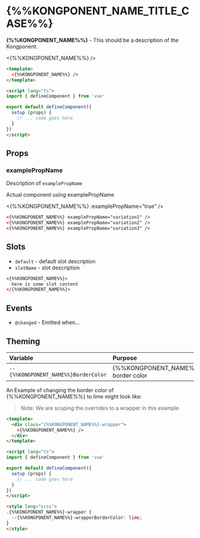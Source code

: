 # {%%KONGPONENT_NAME_TITLE_CASE%%}

**{%%KONGPONENT_NAME%%}** - This should be a description of the Kongponent.

<{%%KONGPONENT_NAME%%} />

```html
<template>
  <{%%KONGPONENT_NAME%%} />
</template>

<script lang="ts">
import { defineComponent } from 'vue'

export default defineComponent({
  setup (props) {
    // ... code goes here
  }
})
</script>
```

## Props

### examplePropName

Description of `examplePropName`

Actual component using examplePropName

<{%%KONGPONENT_NAME%%} :examplePropName="true" />

```html
<{%%KONGPONENT_NAME%%} examplePropName="variation1" />
<{%%KONGPONENT_NAME%%} examplePropName="variation2" />
<{%%KONGPONENT_NAME%%} examplePropName="variation3" />
```

## Slots

- `default` - default slot description
- `slotName` - slot description

```html
<{%%KONGPONENT_NAME%%}>
  here is some slot content
</{%%KONGPONENT_NAME%%}>
```

## Events

- `@changed` - Emitted when...

## Theming

| Variable | Purpose
|:-------- |:-------
| `--{%%KONGPONENT_NAME%%}BorderColor`| {%%KONGPONENT_NAME%%} border color

An Example of changing the border color of {%%KONGPONENT_NAME%%} to lime might look
like:

> Note: We are scoping the overrides to a wrapper in this example

<template>
  <div class="{%%KONGPONENT_NAME%%}-wrapper">
    <{%%KONGPONENT_NAME%%} />
  </div>
</template>

```html
<template>
  <div class="{%%KONGPONENT_NAME%%}-wrapper">
    <{%%KONGPONENT_NAME%%} />
  </div>
</template>

<script lang="ts">
import { defineComponent } from 'vue'

export default defineComponent({
  setup (props) {
    // ... code goes here
  }
})
</script>

<style lang="scss">
.{%%KONGPONENT_NAME%%}-wrapper {
  --{%%KONGPONENT_NAME%%}-wrapperBorderColor: lime;
}
</style>
```

<style lang="scss">
.{%%KONGPONENT_NAME%%}-wrapper {
  --{%%KONGPONENT_NAME%%}-wrapperBorderColor: lime;
}
</style>
